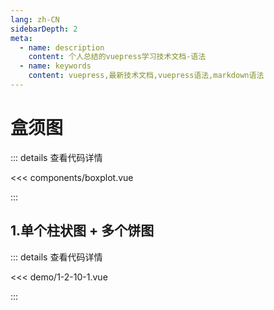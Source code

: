 ```yaml
---
lang: zh-CN
sidebarDepth: 2
meta:
  - name: description
    content: 个人总结的vuepress学习技术文档-语法
  - name: keywords
    content: vuepress,最新技术文档,vuepress语法,markdown语法
---
```


# 盒须图

::: details 查看代码详情

<<< components/boxplot.vue

:::

## 1.单个柱状图 + 多个饼图

  <Container url="http://localhost:8090/resume/?type=echarts&name=1-2-10-1.vue" />

::: details 查看代码详情

<<< demo/1-2-10-1.vue

:::